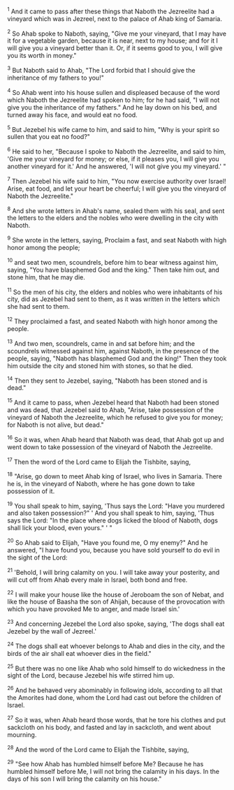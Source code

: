 <sup>1</sup> 
And it came to pass after these things that Naboth the Jezreelite had a vineyard which was in Jezreel, next to the palace of Ahab king of Samaria. 

<sup>2</sup> 
So Ahab spoke to Naboth, saying, "Give me your vineyard, that I may have it for a vegetable garden, because it is near, next to my house; and for it I will give you a vineyard better than it. Or, if it seems good to you, I will give you its worth in money." 

<sup>3</sup> 
But Naboth said to Ahab, "The Lord forbid that I should give the inheritance of my fathers to you!" 

<sup>4</sup> 
So Ahab went into his house sullen and displeased because of the word which Naboth the Jezreelite had spoken to him; for he had said, "I will not give you the inheritance of my fathers." And he lay down on his bed, and turned away his face, and would eat no food. 

<sup>5</sup> 
But Jezebel his wife came to him, and said to him, "Why is your spirit so sullen that you eat no food?" 

<sup>6</sup> 
He said to her, "Because I spoke to Naboth the Jezreelite, and said to him, 'Give me your vineyard for money; or else, if it pleases you, I will give you another vineyard for it.' And he answered, 'I will not give you my vineyard.' " 

<sup>7</sup> 
Then Jezebel his wife said to him, "You now exercise authority over Israel! Arise, eat food, and let your heart be cheerful; I will give you the vineyard of Naboth the Jezreelite." 

<sup>8</sup> 
And she wrote letters in Ahab's name, sealed them with his seal, and sent the letters to the elders and the nobles who were dwelling in the city with Naboth. 

<sup>9</sup> 
She wrote in the letters, saying, Proclaim a fast, and seat Naboth with high honor among the people; 

<sup>10</sup> 
and seat two men, scoundrels, before him to bear witness against him, saying, "You have blasphemed God and the king." Then take him out, and stone him, that he may die. 

<sup>11</sup> 
So the men of his city, the elders and nobles who were inhabitants of his city, did as Jezebel had sent to them, as it was written in the letters which she had sent to them. 

<sup>12</sup> 
They proclaimed a fast, and seated Naboth with high honor among the people. 

<sup>13</sup> 
And two men, scoundrels, came in and sat before him; and the scoundrels witnessed against him, against Naboth, in the presence of the people, saying, "Naboth has blasphemed God and the king!" Then they took him outside the city and stoned him with stones, so that he died. 

<sup>14</sup> 
Then they sent to Jezebel, saying, "Naboth has been stoned and is dead." 

<sup>15</sup> 
And it came to pass, when Jezebel heard that Naboth had been stoned and was dead, that Jezebel said to Ahab, "Arise, take possession of the vineyard of Naboth the Jezreelite, which he refused to give you for money; for Naboth is not alive, but dead." 

<sup>16</sup> 
So it was, when Ahab heard that Naboth was dead, that Ahab got up and went down to take possession of the vineyard of Naboth the Jezreelite.

<sup>17</sup> 
Then the word of the Lord came to Elijah the Tishbite, saying, 

<sup>18</sup> 
"Arise, go down to meet Ahab king of Israel, who lives in Samaria. There he is, in the vineyard of Naboth, where he has gone down to take possession of it. 

<sup>19</sup> 
You shall speak to him, saying, 'Thus says the Lord: "Have you murdered and also taken possession?" ' And you shall speak to him, saying, 'Thus says the Lord: "In the place where dogs licked the blood of Naboth, dogs shall lick your blood, even yours." ' " 

<sup>20</sup> 
So Ahab said to Elijah, "Have you found me, O my enemy?" And he answered, "I have found you, because you have sold yourself to do evil in the sight of the Lord: 

<sup>21</sup> 
'Behold, I will bring calamity on you. I will take away your posterity, and will cut off from Ahab every male in Israel, both bond and free. 

<sup>22</sup> 
I will make your house like the house of Jeroboam the son of Nebat, and like the house of Baasha the son of Ahijah, because of the provocation with which you have provoked Me to anger, and made Israel sin.' 

<sup>23</sup> 
And concerning Jezebel the Lord also spoke, saying, 'The dogs shall eat Jezebel by the wall of Jezreel.' 

<sup>24</sup> 
The dogs shall eat whoever belongs to Ahab and dies in the city, and the birds of the air shall eat whoever dies in the field." 

<sup>25</sup> 
But there was no one like Ahab who sold himself to do wickedness in the sight of the Lord, because Jezebel his wife stirred him up. 

<sup>26</sup> 
And he behaved very abominably in following idols, according to all that the Amorites had done, whom the Lord had cast out before the children of Israel. 

<sup>27</sup> 
So it was, when Ahab heard those words, that he tore his clothes and put sackcloth on his body, and fasted and lay in sackcloth, and went about mourning. 

<sup>28</sup> 
And the word of the Lord came to Elijah the Tishbite, saying, 

<sup>29</sup> 
"See how Ahab has humbled himself before Me? Because he has humbled himself before Me, I will not bring the calamity in his days. In the days of his son I will bring the calamity on his house."